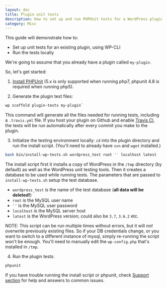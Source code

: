 ```yaml
---
layout: doc
title: Plugin unit tests
description: How to set up and run PHPUnit tests for a WordPress plugin.
category: Misc
---
```


This guide will demonstrate how to:

* Set up unit tests for an existing plugin, using WP-CLI
* Run the tests locally

We're going to assume that you already have a plugin called `my-plugin`.

So, let's get started:

1) [Install PHPUnit](https://github.com/sebastianbergmann/phpunit#installation) (5.x is only supported when running php7, phpunit 4.8 is required when running php5).

2) Generate the plugin test files: 

```bash
wp scaffold plugin-tests my-plugin`
```

This command will generate all the files needed for running tests, including a `.travis.yml` file. If you host your plugin on Github and enable [Travis CI](http://about.travis-ci.org), the tests will be run automatically after every commit you make to the plugin.

3) Initialize the testing environment locally: `cd` into the plugin directory and run the install script. (You'll need to already have `svn` and `wget` installed.)

```bash
bash bin/install-wp-tests.sh wordpress_test root '' localhost latest
```

The install script first it installs a copy of WordPress in the `/tmp` directory (by default) as well as the WordPress unit testing tools. Then it creates a database to be used while running tests. The parameters that are passed to `install-wp-tests.sh` setup the test database.

* `wordpress_test` is the name of the test database (**all data will be deleted!**)
* `root` is the MySQL user name
* `''` is the MySQL user password
* `localhost` is the MySQL server host
* `latest` is the WordPress version; could also be `3.7`, `3.6.2` etc.

NOTE: This script can be run multiple times without errors, but it will *not* overwrite previously existing files. So if your DB credentials change, or you want to switch to a different instance of mysql, simply re-running the script won't be enough. You'll need to manually edit the `wp-config.php` that's installed in `/tmp`.

4) Run the plugin tests: 

```bash
phpunit
```

If you have trouble running the install script or phpunit, check [Support section](http://wp-cli.org/#support) for help and answers to common issues.
